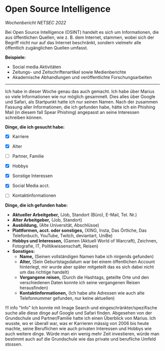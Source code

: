 # Open Source Intelligence

*Wochenbericht NETSEC 2022*

Bei Open Source Intelligence (OSINT) handelt es sich um Informationen, die aus öffentlichen Quellen, wie z. B. dem Internet, stammen, wobei sich der Begriff nicht nur auf das Internet beschränkt, sondern vielmehr alle öffentlich zugänglichen Quellen umfasst.​
​

**Beispiele:** ​

- Social media Aktivitäten​
- Zeitungs- und Zeitschriftenartikel sowie Medienberichte​
- Akademische Abhandlungen und veröffentlichte Forschungsarbeiten​

---

Ich habe in dieser Woche genau das auch gemacht. Ich habe über Marius so viele Informationen wie nur möglich gesammelt. Dies alles über Google und Safari, als Startpunkt hatte ich nur seinen Namen. Nach der zusammen Fassung aller Informationen, die ich gefunden habe, hätte ich ein Phishing Mail (in diesem fall
Spear Phishing) angepasst an seine Interessen schreiben können.


**Dinge, die ich gesucht habe:**

- [x] Karriere

- [x] Alter

- [ ] Partner, Familie

- [x] Hobbys

- [x] Sonstige Interessen

- [x] Social Media acct.

- [ ] Kontaktinformationen


**Dinge, die ich gefunden habe:**

- **Aktueller Arbeitgeber,** (Job, Standort (Büro), E-Mail, Tel. Nr.)
- **Alter Arbeitgeber,** (Job, Standort)
- **Ausbildung,** (Alte Universität, Abschlüsse)
- **Plattformen, acct. oder sonstiges,** (XING, Insta, Das Örtliche, Das Telefonbuch, YouTube, Twitch, deviantart, UniBe)
- **Hobbys und Interessen,** (Gamen (Aktuell World of Warcraft), Zeichnen, Fotografie, IT, Politikwissenschaft, Reisen)
- **Sonstiges:**
    - **Name,** (Seinen vollständigen Namen habe ich nirgends gefunden)
    - **Alter,** (Sein Geburtstagsdatum war bei einem öffentlichen Account hinterlegt, mir wurde aber später mitgeteilt das es sich dabei nicht um das richtige handelt)
    - **Vergangene reisen,** (Durch die Hashtags, geteilte Orte und den verschiedenen Daten konnte ich seine vergangenen Reisen herausfinden)
    - **Kontaktinformationen,** (Ich habe alte Adressen wie auch alte Telefonnummer gefunden, nur keine aktuellen)

!!! info "Info"
          Ich konnte mit Image Search und eingeschränkter/spezifische suche alle diese dinge auf Google und Safari finden. Abgesehen von der Grundschule und Partner/Familie hatte ich einen Überblick von Marius. Ich wusste, wo er überall war, was er Karrieren mässig von 2006 bis heute machte, seine Beruflichen wie auch privaten Interessen und Hobbys wie auch weitere dinge. Würde man ein wenig mehr Zeit investieren, würde man bestimmt auch auf die Grundschule wie das private und berufliche Umfeld stossen.
